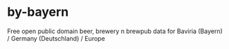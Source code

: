 by-bayern
=========

Free open public domain beer, brewery n brewpub data for Baviria (Bayern) / Germany (Deutschland) / Europe
